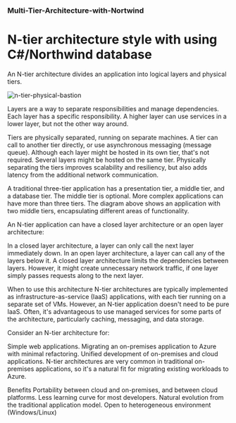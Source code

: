 ### Multi-Tier-Architecture-with-Nortwind

# N-tier architecture style with using C#/Northwind database

An N-tier architecture divides an application into logical layers and physical tiers.

![n-tier-physical-bastion](https://user-images.githubusercontent.com/73894794/118513495-6e37bf00-b73c-11eb-8501-61215e1a3f97.png)


Layers are a way to separate responsibilities and manage dependencies. Each layer has a specific responsibility. A higher layer can use services in a lower layer, but not the other way around.

Tiers are physically separated, running on separate machines. A tier can call to another tier directly, or use asynchronous messaging (message queue). Although each layer might be hosted in its own tier, that's not required. Several layers might be hosted on the same tier. Physically separating the tiers improves scalability and resiliency, but also adds latency from the additional network communication.

A traditional three-tier application has a presentation tier, a middle tier, and a database tier. The middle tier is optional. More complex applications can have more than three tiers. The diagram above shows an application with two middle tiers, encapsulating different areas of functionality.

An N-tier application can have a closed layer architecture or an open layer architecture:

In a closed layer architecture, a layer can only call the next layer immediately down.
In an open layer architecture, a layer can call any of the layers below it.
A closed layer architecture limits the dependencies between layers. However, it might create unnecessary network traffic, if one layer simply passes requests along to the next layer.

When to use this architecture
N-tier architectures are typically implemented as infrastructure-as-service (IaaS) applications, with each tier running on a separate set of VMs. However, an N-tier application doesn't need to be pure IaaS. Often, it's advantageous to use managed services for some parts of the architecture, particularly caching, messaging, and data storage.

Consider an N-tier architecture for:

Simple web applications.
Migrating an on-premises application to Azure with minimal refactoring.
Unified development of on-premises and cloud applications.
N-tier architectures are very common in traditional on-premises applications, so it's a natural fit for migrating existing workloads to Azure.

Benefits
Portability between cloud and on-premises, and between cloud platforms.
Less learning curve for most developers.
Natural evolution from the traditional application model.
Open to heterogeneous environment (Windows/Linux)
